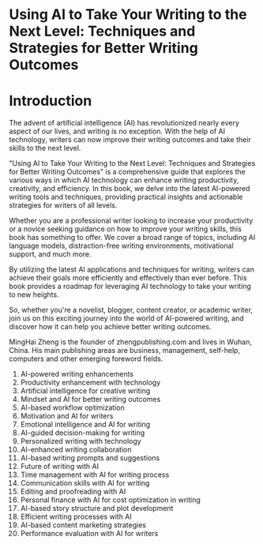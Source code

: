 # Using AI to Take Your Writing to the Next Level: Techniques and Strategies for Better Writing Outcomes

# Introduction

The advent of artificial intelligence (AI) has revolutionized nearly every aspect of our lives, and writing is no exception. With the help of AI technology, writers can now improve their writing outcomes and take their skills to the next level.

"Using AI to Take Your Writing to the Next Level: Techniques and Strategies for Better Writing Outcomes" is a comprehensive guide that explores the various ways in which AI technology can enhance writing productivity, creativity, and efficiency. In this book, we delve into the latest AI-powered writing tools and techniques, providing practical insights and actionable strategies for writers of all levels.

Whether you are a professional writer looking to increase your productivity or a novice seeking guidance on how to improve your writing skills, this book has something to offer. We cover a broad range of topics, including AI language models, distraction-free writing environments, motivational support, and much more.

By utilizing the latest AI applications and techniques for writing, writers can achieve their goals more efficiently and effectively than ever before. This book provides a roadmap for leveraging AI technology to take your writing to new heights.

So, whether you're a novelist, blogger, content creator, or academic writer, join us on this exciting journey into the world of AI-powered writing, and discover how it can help you achieve better writing outcomes.

MingHai Zheng is the founder of zhengpublishing.com and lives in Wuhan, China. His main publishing areas are business, management, self-help, computers and other emerging foreword fields.



1. AI-powered writing enhancements
2. Productivity enhancement with technology
3. Artificial intelligence for creative writing
4. Mindset and AI for better writing outcomes
5. AI-based workflow optimization
6. Motivation and AI for writers
7. Emotional intelligence and AI for writing
8. AI-guided decision-making for writing
9. Personalized writing with technology
10. AI-enhanced writing collaboration
11. AI-based writing prompts and suggestions
12. Future of writing with AI
13. Time management with AI for writing process
14. Communication skills with AI for writing
15. Editing and proofreading with AI
16. Personal finance with AI for cost optimization in writing
17. AI-based story structure and plot development
18. Efficient writing processes with AI
19. AI-based content marketing strategies
20. Performance evaluation with AI for writers


